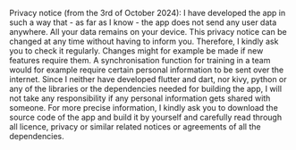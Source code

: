 Privacy notice (from the 3rd of October 2024): I have developed the app in such a way that - as far as I know - the app does not send any user data anywhere. All your data remains on your device. This privacy notice can be changed at any time without having to inform you. Therefore, I kindly ask you to check it regularly. Changes might for example be made if new features require them. A synchronisation function for training in a team would for example require certain personal information to be sent over the internet. Since I neither have developed flutter and dart, nor kivy, python or any of the libraries or the dependencies needed for building the app, I will not take any responsibility if any personal information gets shared with someone. For more precise information, I kindly ask you to download the source code of the app and build it by yourself and carefully read through all licence, privacy or similar related notices or agreements of all the dependencies.
